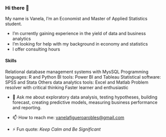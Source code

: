 ### Hi there 👋
My name is Vanela, I’m an Economist and Master of Applied Statistics student.
 - I’m currently gaining experience in the yield of data and business analytics
 - I’m looking for help with my background in economy and statistics
 - I offer consulting hours
####  Skills 
Relational database management systems with MysSQL
Programming languages: R and Python
BI tools: Power BI and Tableau
Statistical software: SPSS and Stata 
Others data analytics tools: Excel and Matlab
Problem resolver with  critical thinking 
Faster learner and enthusiastic 

- 💬 Ask me about exploratory data analysis, testing hypotheses, building forecast, creating predictive models, measuring business performance and reporting. 

- 📫 How to reach me: [vanelafigueroarobles\@gmail.com](vanelafigueroarobles@gmail.com)

- ⚡ Fun quote: *Keep Calm and  Be Significant*
